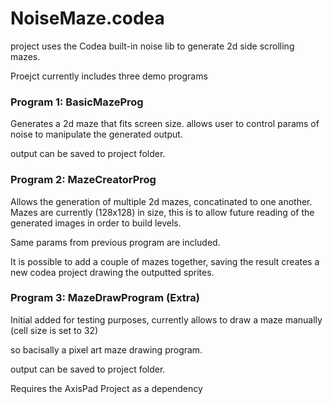 # NoiseMaze.codea

project uses the Codea built-in noise lib to generate 2d side scrolling
mazes.

Proejct currently includes three demo programs


### Program 1: BasicMazeProg

Generates a 2d maze that fits screen size.
allows user to control params of noise to manipulate the generated
output.

output can be saved to project folder.


### Program 2: MazeCreatorProg

Allows the generation of multiple 2d mazes, concatinated to one another.
Mazes are currently (128x128) in size, this is to allow future
reading of the generated images in order to build levels.

Same params from previous program are included.

It is possible to add a couple of mazes together, saving the result
creates a new codea project drawing the outputted sprites.


### Program 3: MazeDrawProgram (Extra)

Initial added for testing purposes, currently allows to draw a maze
manually (cell size is set to 32)

so bacisally a pixel art maze drawing program.

output can be saved to project folder.

Requires the AxisPad Project as a dependency